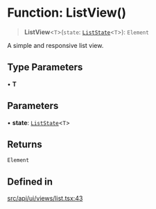 # Function: ListView()

> **ListView**\<`T`\>(`state`: [`ListState`](../interfaces/ListState.md)\<`T`\>): `Element`

A simple and responsive list view.

## Type Parameters

• **T**

## Parameters

• **state**: [`ListState`](../interfaces/ListState.md)\<`T`\>

## Returns

`Element`

## Defined in

[src/api/ui/views/list.tsx:43](https://github.com/blacksmithgu/datacore/blob/b2f12b09abf3864956181ba4f5c7075bc281ce27/src/api/ui/views/list.tsx#L43)
